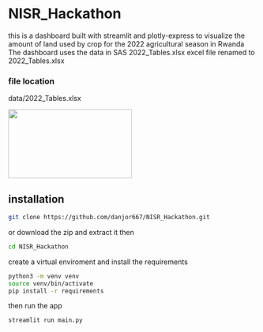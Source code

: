 # NISR_Hackathon
this is a dashboard built with streamlit and plotly-express to visualize the amount of land used by crop
for the 2022 agricultural season in Rwanda
The dashboard uses the data in SAS 2022_Tables.xlsx excel file renamed to 2022_Tables.xlsx
### file location  
data/2022_Tables.xlsx
<div>
<img src="data/" width=250px height=140px>

## installation
```sh
git clone https://github.com/danjor667/NISR_Hackathon.git 
```
or download the zip and extract it
then 
```sh
cd NISR_Hackathon
```
create a virtual enviroment and install the requirements
```sh
python3 -m venv venv
source venv/bin/activate
pip install -r requirements
```
then run the app
```sh
streamlit run main.py
```
